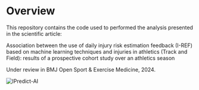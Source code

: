 # Overview
This repository contains the code used to performed the analysis presented in the scientific article:

Association between the use of daily injury risk estimation feedback (I-REF) based on machine learning techniques and injuries in athletics (Track and Field): results of a prospective cohort study over an athletics season

Under review in BMJ Open Sport & Exercise Medicine, 2024.

<img src="IMAGE/IPredict-AI.png)" alt="IPredict-AI" style="max-width:70%; height:auto;">
